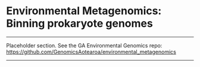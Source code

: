 # Environmental Metagenomics: Binning prokaryote genomes

----

Placeholder section. See the GA Environmental Genomics repo: https://github.com/GenomicsAotearoa/environmental_metagenomics

----
